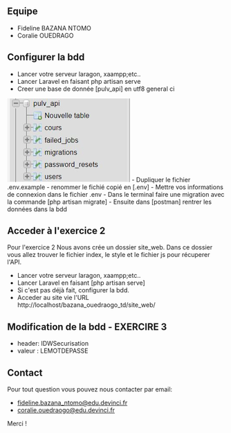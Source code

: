 

## Equipe

- Fideline BAZANA NTOMO 
- Coralie OUEDRAGO


## Configurer la bdd

- Lancer votre serveur laragon, xaampp;etc..
- Lancer Laravel en faisant php artisan serve
- Creer une base de donnée [pulv_api] en utf8 general ci
<img src="/img/bdd.jpg" alt="My cool logo"/>
- Dupliquer le fichier .env.example
- renommer le fichié copié en [.env]
- Mettre vos informations de connexion dans le fichier .env 
- Dans le terminal faire une migration avec la commande [php artisan migrate]
- Ensuite dans [postman] rentrer les données dans la bdd

## Acceder à l'exercice 2

Pour l'exercice 2 Nous avons crée un dossier site_web. Dans ce dossier vous allez trouver le fichier index, le style et le fichier js pour récuperer l'API.

- Lancer votre serveur laragon, xaampp;etc..
- Lancer Laravel en faisant [php artisan serve]
- Si c'est pas déjà fait, configurer la bdd.
- Acceder au site vie l'URL http://localhost/bazana_ouedraogo_td/site_web/

## Modification de la bdd - EXERCIRE 3

- header: IDWSecurisation
- valeur : LEMOTDEPASSE

## Contact

Pour tout question vous pouvez nous contacter par email:

- fideline.bazana_ntomo@edu.devinci.fr
- coralie.ouedraogo@edu.devinci.fr

Merci !